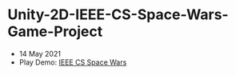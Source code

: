 # Unity-2D-IEEE-CS-Space-Wars-Game-Project
- 14 May 2021
- Play Demo: <a href="https://kenanaegean.github.io/Unity-2D-IEEE-CS-Space-Wars-Game-Project/">IEEE CS Space Wars</a>
